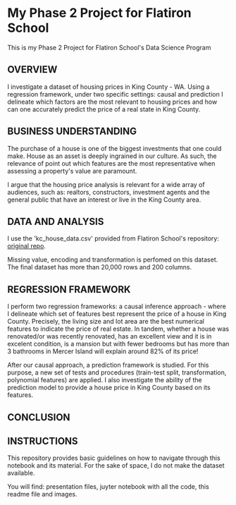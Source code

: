 # My Phase 2 Project for Flatiron School
This is my Phase 2 Project for Flatiron School's Data Science Program

## OVERVIEW
I investigate a dataset of housing prices in King County - WA. Using a
regression framework, under two specific settings: causal and prediction I
delineate which factors are the most relevant to housing prices and how can
one accurately predict the price of a real state in King County.


## BUSINESS UNDERSTANDING
The purchase of a house is one of the biggest investments that one could make.
House as an asset is deeply ingrained in our culture. As such, the relevance of
point out which features are the most representative when assessing a property's
value are paramount.

I argue that the housing price analysis is relevant for a wide array of audiences, such as: realtors,
constructors, investment agents and the general public that have an interest
or live in the King County area. 

## DATA AND ANALYSIS
I use the 'kc_house_data.csv' provided from Flatiron School's repository:
<a href='https://github.com/ovilar/dsc-phase-2-project-v2-3'>original repo</a>.

Missing value, encoding and transformation is perfomed on this dataset. The
final dataset has more than 20,000 rows and 200 columns.

## REGRESSION FRAMEWORK
I perform two regression frameworks: a causal inference approach - where I
delineate which set of features best represent the price of a house in King County.
Precisely, the living size and lot area are the best numerical features to indicate
the price of real estate. In tandem, whether a house was renovated/or was
recently renovated, has an excellent view and it is in excelent condition,
is a mansion but with fewer bedrooms but has more than 3 bathrooms in Mercer
Island will explain around 82% of its price!

After our causal approach, a prediction framework is studied. For this purpose,
a new set of tests and procedures (train-test split, transformation, polynomial
features) are applied. I also investigate the ability of the prediction model
to provide a house price in King County based on its features.

## CONCLUSION

## INSTRUCTIONS
This repository provides basic guidelines on how to navigate through this notebook
and its material. For the sake of space, I do not make the dataset available.

You will find: presentation files, juyter notebook with all the code, this
readme file and images.
